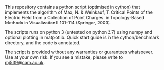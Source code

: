 This repository contains a python script (optimised in cython) that implements the algorithm of 
Max, N. & Weinkauf, T. Critical Points of the Electric Field from a Collection of Point Charges. 
in Topology-Based Methods in Visualization II 101–114 (Springer, 2009).

The scripts runs on python 3 (untested on python 2.7) using numpy and optional plotting in 
matplotlib. Quick start guide is in the cython/benchmark directory, and the code is annotated.

The script is provided without any warranties or guarantees whatsoever. Use at your own risk.
If you see a mistake, please write to mj539@cam.ac.uk. 

